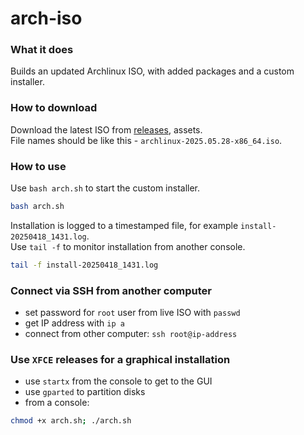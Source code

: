 # arch-iso
### What it does
Builds an updated Archlinux ISO, with added packages and a custom installer.  

### How to download
Download the latest ISO from [releases](https://github.com/georgeabr/arch-iso/releases), assets.  
File names should be like this - `archlinux-2025.05.28-x86_64.iso`.
### How to use
Use `bash arch.sh` to start the custom installer.  
```bash
bash arch.sh
```
Installation is logged to a timestamped file, for example `install-20250418_1431.log`.  
Use `tail -f` to monitor installation from another console.
```bash
tail -f install-20250418_1431.log
```
### Connect via SSH from another computer
- set password for `root` user from live ISO with `passwd`
- get IP address with `ip a`
- connect from other computer:
`ssh root@ip-address`
### Use `XFCE` releases for a graphical installation
- use `startx` from the console to get to the GUI
- use `gparted` to partition disks
- from a console:
```bash
chmod +x arch.sh; ./arch.sh
```

